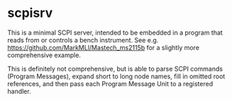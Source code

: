 # scpisrv
This is a minimal SCPI server, intended to be embedded in a program that reads from or controls a bench instrument. See e.g. https://github.com/MarkMLl/Mastech_ms2115b for a slightly more comprehensive example.

This is definitely not comprehensive, but is able to parse SCPI commands (Program Messages), expand short to long node names, fill in omitted root references, and then pass each Program Message Unit to a registered handler.
